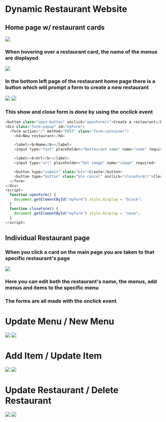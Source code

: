 # Dynamic Restaurant Website 

## Home page w/ restaurant cards
![](https://user-images.githubusercontent.com/72231465/97084049-2c162700-160c-11eb-9ba4-62bb36de90e7.png)


### When hovering over a restaurant card, the name of the menus are displayed

![](https://user-images.githubusercontent.com/72231465/97084063-4819c880-160c-11eb-9e77-b2823354df17.png)

### In the bottom left page of the restaurant home page there is a button which will prompt a form to create a new restaurant
![](https://user-images.githubusercontent.com/72231465/97084164-f9206300-160c-11eb-8ad4-eaee7ba32a3c.png)
![](https://user-images.githubusercontent.com/72231465/97084483-4271b200-160f-11eb-870a-1373520ab107.png)

### This show and close form is done by using the onclick event

```javascript
<button class="open-button" onclick="openForm()">Create a restaurant</button>
<div class="form-popup" id="myForm">
  <form action="/" method="POST" class="form-container">
    <h4>New restaurant</h4>

    <label><b>Name</b></label>
    <input type="text" placeholder="Restaurant name" name="name" required>

    <label><b>Url</b></label>
    <input type="url" placeholder="Set image" name="image" required>

    <button type="submit" class="btn">Create</button>
    <button type="button" class="btn cancel" onclick="closeForm()">Close</button>
  </form>
</div>
<script>
  function openForm() {
    document.getElementById("myForm").style.display = "block";
  }
  function closeForm() {
    document.getElementById("myForm").style.display = "none";
  }
</script>
```

## Individual Restaurant page
### When you click a card on the main page you are taken to that specific restaurant's page
![](https://user-images.githubusercontent.com/72231465/97084411-b19ad680-160e-11eb-91c5-1a50fc6811fb.png)
### Here you can edit both the restaurant's name, the menus, add menus and items to the specific menu
### The forms are all made with the onclick event


# Update Menu / New Menu
![](https://user-images.githubusercontent.com/72231465/97084916-0855df80-1612-11eb-8ff1-5ae75ee89151.png)
![](https://user-images.githubusercontent.com/72231465/97084938-27547180-1612-11eb-86b3-d4cd3d9c0d6d.png)

# Add Item / Update Item
![](https://user-images.githubusercontent.com/72231465/97084952-33403380-1612-11eb-9f1a-49c0568a63ff.png)
![](https://user-images.githubusercontent.com/72231465/97084948-2facac80-1612-11eb-992b-354627003dd3.png)

# Update Restaurant / Delete Restaurant
![](https://user-images.githubusercontent.com/72231465/97084630-4d791200-1610-11eb-8e58-5ebb2aea93d4.png)
![](https://user-images.githubusercontent.com/72231465/97084803-50283700-1611-11eb-960d-a87f93f7cdeb.png)
